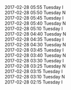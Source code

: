 2017-02-28 05:55 Tuesday  I  
2017-02-28 05:50 Tuesday  N  
2017-02-28 05:45 Tuesday  I  
2017-02-28 05:40 Tuesday  N  
2017-02-28 05:10 Tuesday  I  
2017-02-28 04:40 Tuesday  N  
2017-02-28 04:35 Tuesday  I  
2017-02-28 04:30 Tuesday  N  
2017-02-28 03:45 Tuesday  I  
2017-02-28 03:40 Tuesday  N  
2017-02-28 03:30 Tuesday  I  
2017-02-28 03:25 Tuesday  N  
2017-02-28 03:15 Tuesday  I  
2017-02-28 03:10 Tuesday  N  
2017-02-28 02:15 Tuesday  I  
